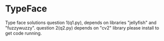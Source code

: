 # TypeFace
Type face solutions
question 1(q1.py), depends on libraries "jellyfish" and "fuzzywuzzy".
question 2(q2.py) depends on "cv2" library
please install to get code running.
